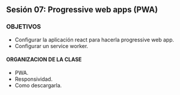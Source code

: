 ## Sesión 07: Progressive web apps (PWA)

### OBJETIVOS
- Configurar la aplicación react para hacerla progressive web app.
- Configurar un service worker.

#### ORGANIZACION DE LA CLASE
- PWA.
- Responsividad.
- Como descargarla.
